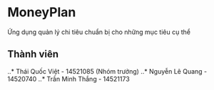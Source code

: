 # MoneyPlan
Ứng dụng quản lý chi tiêu chuẩn bị cho những mục tiêu cụ thể
## Thành viên
..* Thái Quốc Việt - 14521085 (Nhóm trưởng)
..* Nguyễn Lê Quang - 14520740
..* Trần Minh Thắng - 14521173
